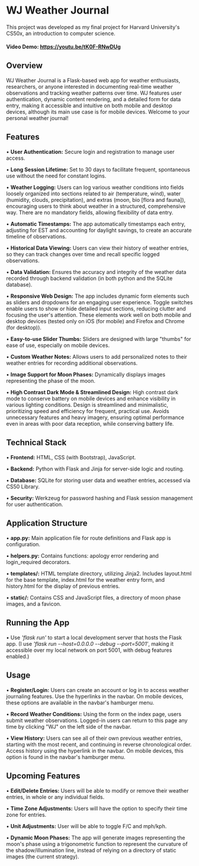 # WJ Weather Journal

####
This project was developed as my final project for Harvard University's CS50x, an introduction to computer science.

#### Video Demo:  https://youtu.be/tK0F-RNwDUg

## Overview
####
WJ Weather Journal is a Flask-based web app for weather enthusiasts, researchers, or anyone interested in documenting real-time weather observations and tracking weather patterns over time. WJ features user authentication, dynamic content rendering, and a detailed form for data entry, making it accessible and intuitive on both mobile and desktop devices, although its main use case is for mobile devices. Welcome to your personal weather journal!

## Features
####
• **User Authentication:** Secure login and registration to manage user access.

• **Long Session Lifetime:** Set to 30 days to facilitate frequent, spontaneous use without the need for constant logins.

• **Weather Logging:** Users can log various weather conditions into fields loosely organized into sections related to air (temperature, wind), water (humidity, clouds, precipitation), and extras (moon, bio [flora and fauna]), encouraging users to think about weather in a structured, comprehensive way. There are no mandatory fields, allowing flexibility of data entry.

• **Automatic Timestamps:** The app automatically timestamps each entry, adjusting for EST and accounting for daylight savings, to create an accurate timeline of observations.

• **Historical Data Viewing:** Users can view their history of weather entries, so they can track changes over time and recall specific logged observations.

• **Data Validation:** Ensures the accuracy and integrity of the weather data recorded through backend validation (in both python and the SQLite database).

• **Responsive Web Design:** The app includes dynamic form elements such as sliders and dropdowns for an engaging user experience. Toggle switches enable users to show or hide detailed input sections, reducing clutter and focusing the user's attention. These elements work well on both mobile and desktop devices (tested only on iOS (for mobile) and Firefox and Chrome (for desktop)).

• **Easy-to-use Slider Thumbs:** Sliders are designed with large "thumbs" for ease of use, especially on mobile devices.

• **Custom Weather Notes:** Allows users to add personalized notes to their weather entries for recording additional observations.

• **Image Support for Moon Phases:** Dynamically displays images representing the phase of the moon.

• **High Contrast Dark Mode & Streamlined Design:** High contrast dark mode to conserve battery on mobile devices and enhance visibility in various lighting conditions. Design is streamlined and minimalistic, prioritizing speed and efficiency for frequent, practical use. Avoids unnecessary features and heavy imagery, ensuring optimal performance even in areas with poor data reception, while conserving battery life.

## Technical Stack
####
• **Frontend:** HTML, CSS (with Bootstrap), JavaScript.

• **Backend:** Python with Flask and Jinja for server-side logic and routing.

• **Database:** SQLite for storing user data and weather entries, accessed via CS50 Library.

• **Security:** Werkzeug for password hashing and Flask session management for user authentication.

## Application Structure
####
• **app.py:** Main application file for route definitions and Flask app is configuration.

• **helpers.py:** Contains functions: apology error rendering and login_required decorators.

• **templates/:** HTML template directory, utilizing Jinja2. Includes layout.html for the base template, index.html for the weather entry form, and history.html for the display of previous entries.

• **static/:** Contains CSS and JavaScript files, a directory of moon phase images, and a favicon.

## Running the App
####
• Use *'flask run'* to start a local development server that hosts the Flask app. (I use *'flask run --host=0.0.0.0 --debug --port=5001'*, making it accessible over my local network on port 5001, with debug features enabled.)

## Usage
####
• **Register/Login:** Users can create an account or log in to access weather journaling features. Use the hyperlinks in the navbar. On mobile devices, these options are available in the navbar's hamburger menu.

• **Record Weather Conditions:** Using the form on the index page, users submit weather observations. Logged-in users can return to this page any time by clicking "WJ" on the left side of the navbar.

• **View History:** Users can see all of their own previous weather entries, starting with the most recent, and continuing in reverse chronological order. Access history using the hyperlink in the navbar. On mobile devices, this option is found in the navbar's hamburger menu.

## Upcoming Features
####
• **Edit/Delete Entries:** Users will be able to modify or remove their weather entries, in whole or any individual fields.

• **Time Zone Adjustments:** Users will have the option to specify their time zone for entries.

• **Unit Adjustments:** User will be able to toggle F/C and mph/kph.

• **Dynamic Moon Phases:** The app will generate images representing the moon's phase using a trigonometric function to represent the curvature of the shadow/illumination line, instead of relying on a directory of static images (the current strategy).